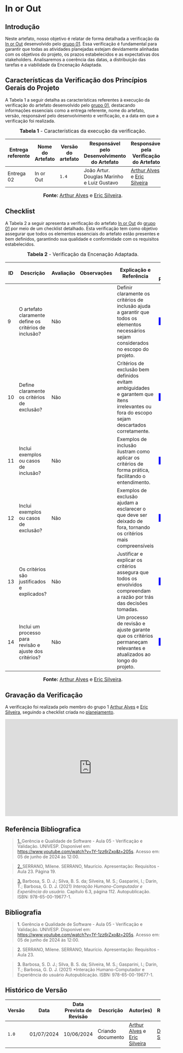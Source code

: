 # In or Out

## <a>Introdução</a>

Neste artefato, nosso objetivo é relatar de forma detalhada a verificação da <a href="https://requisitos-de-software.github.io/2024.1-CarteiradeTrabalhoDigital/#/Elicitacao/Priorizacao/Execucao/InOrOut">In or Out</a> desenvolvido pelo <a href="https://requisitos-de-software.github.io/2024.1-CarteiradeTrabalhoDigital/">grupo 01</a>. Essa verificação é fundamental para garantir que todas as atividades planejadas estejam devidamente alinhadas com os objetivos do projeto, os prazos estabelecidos e as expectativas dos stakeholders. Analisaremos a coerência das datas, a distribuição das tarefas e a viabilidade da Encenação Adaptada.

## <a>Características da Verificação dos Princípios Gerais do Projeto</a>

A Tabela 1 a seguir detalha as características referentes à execução da verificação do artefato desenvolvido pelo <a href="https://requisitos-de-software.github.io/2024.1-CarteiradeTrabalhoDigital/">grupo 01</a>, destacando informações essenciais como a entrega referente, nome do artefato, versão, responsável pelo desenvolvimento e verificação, e a data em que a verificação foi realizada.

<center>

<font size="3"><p style="text-align: center"><b>Tabela 1</b> - Características da execução da verificação.</p></font>

|**Entrega referente**|**Nome do Artefato**|**Versão do artefato**|**Responsável pelo Desenvolvimento do Artefato**|**Responsável pela Verificação do Artefato**|**Data da Verificação**|
|---------|---------|---------|-----------|------------------|------|
|Entrega 02|In or Out|`1.4`|João Artur. Douglas Marinho e Luiz Gustavo|[Arthur Alves](https://github.com/arthrok) e [Eric Silveira](https://github.com/ericbky)|01/07|

<font size="3"><p style="text-align: center"><b>Fonte: </b> [Arthur Alves](https://github.com/arthrok) e [Eric Silveira](https://github.com/ericbky).</p></font>
</center>

## <a>Checklist</a>

A Tabela 2 a seguir apresenta a verificação do artefato <a href="https://requisitos-de-software.github.io/2024.1-CarteiradeTrabalhoDigital/#/Elicitacao/Priorizacao/Execucao/InOrOut">In or Out</a>  do <a href="https://requisitos-de-software.github.io/2024.1-CarteiradeTrabalhoDigital/">grupo 01</a> por meio de um checklist detalhado. Esta verificação tem como objetivo assegurar que todos os elementos essenciais do artefato estão presentes e bem definidos, garantindo sua qualidade e conformidade com os requisitos estabelecidos.

<center>

<font size="3"><p style="text-align: center"><b>Tabela 2</b> - Verificação da Encenação Adaptada.</p></font>

| **ID** | **Descrição** | **Avaliação** | **Observações** | **Explicação e Referência** | **Imagem da Referência** |
| ---- | ----------- | ----------- | ------------- | ------------- | -------- |
| 9 | O artefato claramente define os critérios de inclusão? | Não | | Definir claramente os critérios de inclusão ajuda a garantir que todos os elementos necessários sejam considerados no escopo do projeto. |<button style="background-color: blue; color: white; border: none; padding: 5px 10px; cursor: pointer;" onclick="window.open('../Prints/112.png', '_blank', 'toolbar=no,scrollbars=yes,resizable=yes,width=600,height=600');">Imagem</button> |
| 10 | Define claramente os critérios de exclusão? | Não | | Critérios de exclusão bem definidos evitam ambiguidades e garantem que itens irrelevantes ou fora do escopo sejam descartados corretamente. | <button style="background-color: blue; color: white; border: none; padding: 5px 10px; cursor: pointer;" onclick="window.open('../Prints/112.png', '_blank', 'toolbar=no,scrollbars=yes,resizable=yes,width=600,height=600');">Imagem</button>|
| 11 | Inclui exemplos ou casos de inclusão? | Não | | Exemplos de inclusão ilustram como aplicar os critérios de forma prática, facilitando o entendimento. |<button style="background-color: blue; color: white; border: none; padding: 5px 10px; cursor: pointer;" onclick="window.open('../Prints/112.png', '_blank', 'toolbar=no,scrollbars=yes,resizable=yes,width=600,height=600');">Imagem</button> |
| 12 | Inclui exemplos ou casos de exclusão? | Não | | Exemplos de exclusão ajudam a esclarecer o que deve ser deixado de fora, tornando os critérios mais compreensíveis | <button style="background-color: blue; color: white; border: none; padding: 5px 10px; cursor: pointer;" onclick="window.open('../Prints/112.png', '_blank', 'toolbar=no,scrollbars=yes,resizable=yes,width=600,height=600');">Imagem</button>|
| 13 | Os critérios são justificados e explicados? | Não | | Justificar e explicar os critérios assegura que todos os envolvidos compreendam a razão por trás das decisões tomadas. | <button style="background-color: blue; color: white; border: none; padding: 5px 10px; cursor: pointer;" onclick="window.open('../Prints/112.png', '_blank', 'toolbar=no,scrollbars=yes,resizable=yes,width=600,height=600');">Imagem</button>|
| 14 | Inclui um processo para revisão e ajuste dos critérios? | Não | | Um processo de revisão e ajuste garante que os critérios permaneçam relevantes e atualizados ao longo do projeto. | <button style="background-color: blue; color: white; border: none; padding: 5px 10px; cursor: pointer;" onclick="window.open('../Prints/112.png', '_blank', 'toolbar=no,scrollbars=yes,resizable=yes,width=600,height=600');">Imagem</button>|

<font size="3"><p style="text-align: center"><b>Fonte: </b> [Arthur Alves](https://github.com/arthrok) e [Eric Silveira](https://github.com/ericbky).</p></font>
</center>

## <a>Gravação da Verificação</a>

A verificação foi realizada pelo membro do grupo 1 [Arthur Alves](https://github.com/arthrok) e [Eric Silveira](https://github.com/ericbky), seguindo a checklist criada no [planejamento](https://requisitos-de-software.github.io/2024.1-DiarioOficialdaUniao/verificacao/grupo2/etapa2/planejamento-verificacao-grupo2/).

<iframe width="560" height="315" src="https://www.youtube.com/embed/cVYUBeKRU5M?si=D3ESdBV7Whflmy3c" title="YouTube video player" frameborder="0" allow="accelerometer; autoplay; clipboard-write; encrypted-media; gyroscope; picture-in-picture; web-share" referrerpolicy="strict-origin-when-cross-origin" allowfullscreen></iframe>

## <a>Referência Bibliografica</a>
> <a id="REF1" href="#anchor_1">1. </a>Gerência e Qualidade de Software - Aula 05 - Verificação e Validação. UNIVESP. Disponível em: <https://www.youtube.com/watch?v=1Y-1zz6rZxo&t=205s>. Acesso em: 05 de junho de 2024 às 12:00.

> <a id="REF2" href="#anchor_2">2. </a>SERRANO, Milene. SERRANO, Maurício. Apresentação: Requisitos - Aula 23. Página 19.

> <a id="FRM3" href="#anchor_3">3.</a> Barbosa, S. D. J.; Silva, B. S. da; Silveira, M. S.; Gasparini, I.; Darin, T.; Barbosa, G. D. J. (2021) *Interação Humano-Computador e Experiência do usuário.* Capítulo 6.3, página 112. Autopublicação. ISBN: 978-65-00-19677-1.


## <a>Bibliografia</a>
> <a>1. </a>Gerência e Qualidade de Software - Aula 05 - Verificação e Validação. UNIVESP. Disponível em: <https://www.youtube.com/watch?v=1Y-1zz6rZxo&t=205s>. Acesso em: 05 de junho de 2024 às 12:00.

> <a>2. </a>SERRANO, Milene. SERRANO, Maurício. Apresentação: Requisitos - Aula 23.

> <a>3.</a> Barbosa, S. D. J.; Silva, B. S. da; Silveira, M. S.; Gasparini, I.; Darin, T.; Barbosa, G. D. J. (2021) *Interação Humano-Computador e Experiência do usuário Autopublicação. ISBN: 978-65-00-19677-1.

## <a>Histórico de Versão</a>

| Versão| Data | Data Prevista de Revisão| Descrição  | Autor(es)  | Revisor(es) |
| ------- | ------ | ------ | ------- | -------- | -------- |
| `1.0` | 01/07/2024 | 10/06/2024 | Criando documento |[Arthur Alves](https://github.com/arthrok) e [Eric Silveira](https://github.com/ericbky)|[Diego Sousa](https://github.com/DiegoSousaLeite)|
